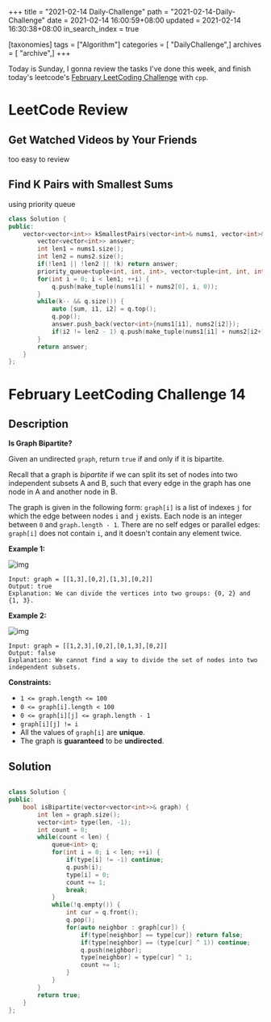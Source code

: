 +++
title = "2021-02-14 Daily-Challenge"
path = "2021-02-14-Daily-Challenge"
date = 2021-02-14 16:00:59+08:00
updated = 2021-02-14 16:30:38+08:00
in_search_index = true

[taxonomies]
tags = ["Algorithm"]
categories = [ "DailyChallenge",]
archives = [ "archive",]
+++

Today is Sunday, I gonna review the tasks I've done this week, and finish today's leetcode's [February LeetCoding Challenge](https://leetcode.com/explore/challenge/card/february-leetcoding-challenge-2021/585/week-2-february-8th-february-14th/3639/) with `cpp`.

<!-- more -->

# LeetCode Review

## Get Watched Videos by Your Friends

too easy to review

## Find K Pairs with Smallest Sums

using priority queue

``` cpp
class Solution {
public:
    vector<vector<int>> kSmallestPairs(vector<int>& nums1, vector<int>& nums2, int k) {
        vector<vector<int>> answer;
        int len1 = nums1.size();
        int len2 = nums2.size();
        if(!len1 || !len2 || !k) return answer;
        priority_queue<tuple<int, int, int>, vector<tuple<int, int, int>>, greater<tuple<int, int, int>>> q;
        for(int i = 0; i < len1; ++i) {
            q.push(make_tuple(nums1[i] + nums2[0], i, 0));
        }
        while(k-- && q.size()) {
            auto [sum, i1, i2] = q.top();
            q.pop();
            answer.push_back(vector<int>{nums1[i1], nums2[i2]});
            if(i2 != len2 - 1) q.push(make_tuple(nums1[i1] + nums2[i2+1], i1, i2+1));
        }
        return answer;
    }
};
```

# February LeetCoding Challenge 14

## Description

**Is Graph Bipartite?**

Given an undirected `graph`, return `true` if and only if it is bipartite.

Recall that a graph is *bipartite* if we can split its set of nodes into two independent subsets A and B, such that every edge in the graph has one node in A and another node in B.

The graph is given in the following form: `graph[i]` is a list of indexes `j` for which the edge between nodes `i` and `j` exists. Each node is an integer between `0` and `graph.length - 1`. There are no self edges or parallel edges: `graph[i]` does not contain `i`, and it doesn't contain any element twice.

 

**Example 1:**

![img](https://assets.leetcode.com/uploads/2020/10/21/bi1.jpg)

```
Input: graph = [[1,3],[0,2],[1,3],[0,2]]
Output: true
Explanation: We can divide the vertices into two groups: {0, 2} and {1, 3}.
```

**Example 2:**

![img](https://assets.leetcode.com/uploads/2020/10/21/bi2.jpg)

```
Input: graph = [[1,2,3],[0,2],[0,1,3],[0,2]]
Output: false
Explanation: We cannot find a way to divide the set of nodes into two independent subsets.
```

 

**Constraints:**

- `1 <= graph.length <= 100`
- `0 <= graph[i].length < 100`
- `0 <= graph[i][j] <= graph.length - 1`
- `graph[i][j] != i`
- All the values of `graph[i]` are **unique**.
- The graph is **guaranteed** to be **undirected**. 

## Solution

``` cpp

class Solution {
public:
    bool isBipartite(vector<vector<int>>& graph) {
        int len = graph.size();
        vector<int> type(len, -1);
        int count = 0;
        while(count < len) {
            queue<int> q;
            for(int i = 0; i < len; ++i) {
                if(type[i] != -1) continue;
                q.push(i);
                type[i] = 0;
                count += 1;
                break;
            }
            while(!q.empty()) {
                int cur = q.front();
                q.pop();
                for(auto neighbor : graph[cur]) {
                    if(type[neighbor] == type[cur]) return false;
                    if(type[neighbor] == (type[cur] ^ 1)) continue;
                    q.push(neighbor);
                    type[neighbor] = type[cur] ^ 1;
                    count += 1;
                }
            }
        }
        return true;
    }
};
```
